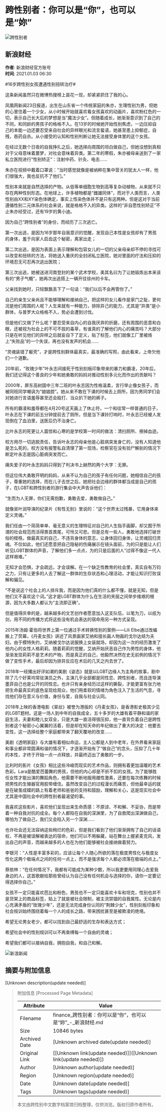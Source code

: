 # 跨性别者：你可以是“你”，也可以是“妳”

![跨性别者](//n.sinaimg.cn/sinakd10200/360/w180h180/20221208/74f2-e935e9f0a5026528452754f43958e250.jpg)

## 新浪财经

**作者**: 新浪财经官方账号  
**时间**: 2021.01.03 06:30  

#16岁跨性别女孩遭遇性别扭转治疗#

这条新闻虽然只在微博热搜榜上昙花一现，却紧紧抓住了我的心。

凤凰网新闻23日报道，出生在山东省一个传统家庭的朱亦，生理性别为男，但她的心里住着一个少女，从小时候开始就喜欢看女孩喜欢的动画片，喜欢粉红色的一切，表示自己长大后的梦想是当“魔法少女”。但随着成长，她渐渐意识到了自己的不同，和同龄的男孩子的格格不入。在13岁的时候她开始性别焦虑，一边压抑自己的本能一边还要忍受来自社会的异样眼光和流言蜚语，她甚至患上抑郁症，自残，吞药自杀。从小接受的认知和性别判断让她无法接受身体里的这个女孩。

在经过无数个日夜的自我挣扎之后，她选择向周围的坦白做自己，但她没想到真相对于父母意味着噩梦，对社会意味着异类。第二年的寒假，朱亦被母亲送到了一家私立医院进行“性别矫正”：注射中药、针灸、电击……

朱亦在视频中戴着口罩说：“当时感觉就像是被纳粹在集中营关的犹太人一样，他们很强大，我也反抗不了他们。”

性别本来就是自然选择的产物。从低等单细胞生物到高等复杂动植物，从来就不只存在两种性别形态。在地球上，许多植物都是“雌雄同体”，而对于人类而言，人类性别由XX和XY染色体确定，事实上性染色体并不是只有这两种。但是这对于当前遵循性别二元体系的社会来说，就是格格不入的异类。这样的“非自愿性别矫正”不止朱亦经受过，还有19岁的黄小迪。

因为自己“跨性别者”的身份，而经历了三次逃亡。

第一次出逃，是因为16岁那年自我意识的觉醒，发现自己本性是女孩却有了男孩的身体，羞于向家人启齿这个秘密，离家出走；

第二次出逃，是因为表面上表示理解和包容女儿的一切的父亲母亲却不停的寻找可以改变和扭转的方法，将她送入重庆的全封闭私立医院，她对里面的疗法和压抑的环境忍无可忍再次逃出医院；

第三次出逃，她被送进河南登封的某个武术学校，美其名曰为了让她锻炼出本来该有的“男子气概”，她再次出逃搭上一辆开往徐州的卡车。

父亲找到她时，只轻飘飘丢下了一句话：“我们以后不会再管你了。”

自己的亲生父亲尚且不能够理解和接纳自己，把这样的女儿看作是家门之耻，更何况是他们周围的人呢？人生来就有一种能力，排除异己的能力，尤其是“异类”是小群体，与普罗大众格格不入，势必会遭到讨伐。

但是他们又做了什么呢？要忍受来自内心的自我厌弃的折磨，还有周围的恶意和白眼，还被视为社会上的不可不拔的毒草，有谁真的了解他们内心的痛苦吗？大部分只是在听见他们的异样之后就妄自下了定义，贴了标签，他们就像工厂里被烙上“失败品”的一个失误，再也没有发声的机会……

“灵魂装错了躯壳”，才是跨性别群体最真实，最准确的写照，由此看来，上帝欠他们一个道歉。

20年前，“玫瑰少年”叶永志间接死于性别刻板印象带来的暴力和霸凌，20年后，我们还记得这个善良的少年和她勇敢的妈妈对推动性别多元化而作出的贡献吗？

2000年，屏东高树国中三年二班的叶永志因为性格温柔，言行举止像女孩子，而被同班同学嘲讽为“娘娘腔”。她从来不敢在下课的时候去上厕所，因为男同学们会对她进行言语羞辱甚至还会殴打、当众扒下她的裤子。

所有的霸凌和羞辱都在4月20号这天画上了休止符，一个和往常一样普通的日子，叶永志在下课的前五分钟提前去了厕所，但是当下课铃打响时，叶永志已经被人发现倒在了血泊里，送医后仍不治身亡。

比叶永志的死更让人震惊和心寒的是学校第一时间的做法：清扫厕所、擦掉血迹。

校方用尽一切逃脱责任，告诉叶永志的母亲他是心脏病突发身亡的，没有人知道他是怎么死的，校方没有报警私自清理了第一现场，检察官在没有验尸解剖的情况下断定叶永志是因心脏病突发而亡。

痛失爱子的叶永志妈妈只得到了判决书上赫然的两个大字：无罪。

但这位伟大勇敢开明的妈妈，从来不认为自己的孩子有任何问题，她相信自己的孩子，尊重她的选择，而在儿子去世之后，她把社会边缘的群体都当成是自己的孩子，在LGBT和跨性别者的游行集会中大声告诉他们：

“生而为人无罪，你们无需抱歉，勇敢去爱，勇敢做自己。”

就像吴叶润导演的纪录片《有性无别》里说的：“这个世界太过残暴，它用身体来定义灵魂。”

我们任由一个简简单单、毫无意义的生理特征对自己的人生指手画脚，却又囿于所谓的社会规范而活得畏首畏尾，可怜又可悲。但是总有一些人，勇敢地选择打破世俗的桎梏，做最真实的自己，不违背身体的意志，让身体回归身体，让灵魂回归灵魂。不仅如此，他们还愿意把自己隐秘的伤痛展示在镜头面前，为的只是能让人们听见LGBT群体的声音，了解他们多一点点，为的只是后面的人“过得不像这一代人这样艰难。”

无知才会恐惧，才会疏远，才会误解。在一个缺乏性教育的社会里，真实自有万钧之力，只有让更多的人去了解这一群体的生存状态和心理活动，才能让知识打败误解和偏见。

“不是说这个社会上的人排斥我，而是因为他们真的什么都不懂，就是无知，但是他们又不喜欢这个词。”这才是LGBT群体为什么在生活的夹层之间举步维艰的根源，因为大多数人都认为“主流即正确”。

但是值得庆幸的是，越来越多的文艺创作者愿意加入这支队伍，以笔为刀，以纸为剑，用不同的传播方式将这些没有机会表达的宿命用另一种方式呈现。

2015年汤姆·霍伯将世界上第一位通过手术转换性别的案例——Lili Elbe通过改编搬上了荧幕，《丹麦女孩》讲述了风景画家艾纳和擅长画人物画的戈尔达结为夫妇，由于模特失约，艾纳被戈尔达说服换上女装就场，却因为这一次的经历激发了他内心的女性人格莉莉。随着莉莉的觉醒，艾纳开始厌恶自己作为男性的身体，他渐渐发现莉莉不是艺术的产物，而是真正的自己，他毅然决然在史无前例的情况下做了变性手术，最后却因为排异反应在术后的几天之内去世了。

2018年一经播出好评如潮的美剧《姿态》就是以LGBT边缘人为主角的故事，剧中除了几个好莱坞常驻演员之外，主演几乎全部都是同性恋、跨性别者，而且连导演墨菲自己也是公开的同性恋。也许只有亲身经历过这样的撕裂，才能更富有张力地把生命最真实的底色呈现给观众，他们用柔软的情绪为角色注入了生活的气息，寻找他们存在意义与价值，身份与爱，自我与社会认同。

2018年上映的香港电影《翠丝》被誉为港版的《丹麦女孩》，是香港影史极其少见的LGBT题材。这是一场人到中年的自我成全，五十多岁的大雄有着平静和谐的家庭生活，夫妻和睦儿女双全，只是大雄一直活得很压抑，他一直背负着自己是跨性别者这个秘密小心翼翼的活着，但是却在知天命的年纪做出了重大的决定：他要去变性，这一选择给整个家庭都带来了翻天覆地的改变……

美剧《透明家庭》与大雄有着相似命运，主人公都是人到中老年，在外界看来家庭和事业都非常圆满和谐的情况下，才逐渐开始有了“做自己”的念头，压抑了几十年的本性，才终于开始一点一点释放，并最终迈出了勇敢的一步。

比利时的影片《女孩》相比这些冷峻而现实的艺术作品，则拥有着更加温暖的艺术色彩。Lara是酷爱芭蕾舞的男孩，但他的内心却是不折不扣的女孩。为了能够胜任女性才能出演的舞蹈角色，他需要不断地服用雌性激素，还要在每次练舞的时候把男性的生殖器官用胶带缠住。虽然改变自己的过程漫长而痛苦，但他最幸运的就是在破茧成蝶的路上有着老师和爸爸的支持和鼓励，理解和关心，这是现实社会中尤其是中国社会中的跨性别者最渴望的事。

我喜欢这些影片，喜欢他们呈现出来生命质感：不原谅、不和解、不妥协，而是带着一种自我对抗的成全。每个人都陷在自我的深渊里，为了自救爬出深渊做自己，哪怕为了做自己，我们又会陷入另一个深渊……

也许社会还无法容纳这些绚烂的色彩，但是我们看到了他们渐渐拥有了自己的话语权，不再是被误解被表达的宿命，他们可以不用躲藏，站在舞台上握紧麦克风，发出自己的声音，而越来越多的人也在为他们能够被社会接纳做着努力。

李银河：“人性是丰富多彩的，应该让每个人随心所欲的落在极度男性化与极度女性化这两个极端点之间的任何一点上，而不是强求每个人都必须落在极端的点上。”

蔡依林：“在任何情况下，我都有可能成为某种少数，所以我更要用同理心去爱我身边的人，这首歌献给那些曾经认为自己没有任何机会与选择的你，请你一定要记得选择你自己。”

女孩不一定只能喜欢芭比和粉色，男孩也不一定只能喜欢卡车和坦克，性别也并不是货架上的商品标签，贴上了就是被社会限制，被主流禁锢的自我属性。无论是内心充满矛盾的“玫瑰少年”，还是无法完成身份认同的“荆棘少女”，性别刻板印象和社会规训始终围绕着每一个人的成长之路，带来困扰甚至是被欺凌的绝境。

希望无论男女老少，都可以找到自己最舒适的生存和表达方式；

希望社会中的性别规训可以不再束缚每一个自由的灵魂；

希望我们都可以接纳自我，拥抱自我，和自己和解。

![新浪新闻](https://n.sinaimg.cn/default/2fb77759/20151125/320X320.png)

## 摘要与附加信息

<!-- tcd_abstract -->
[Unknown description(update needed)]
<!-- tcd_abstract_end -->

> 附加信息 [Processed Page Metadata]
>
> | Attribute       | Value                                  |
> |-----------------|----------------------------------------|
> | Filename        | finance_跨性别者：你可以是“你”，也可以是“妳”_-_新浪财经.md                             |
> | Size            | 10846 bytes                           |
> | Archived Date   | [Unknown archived date(update needed)]                             |
> | Original Link   | [[Unknown link(update needed)]]([Unknown link(update needed)])                       |
> | Author          | [Unknown author(update needed)]                               |
> | Region          | [Unknown region(update needed)]                               |
> | Date            | [Unknown date(update needed)]                                 |
> | Tags            | [Unknown tags(update needed)]                                 |
>
> 本文由跨性别中文数字档案馆归档整理，仅供浏览。版权归原作者所有。
>